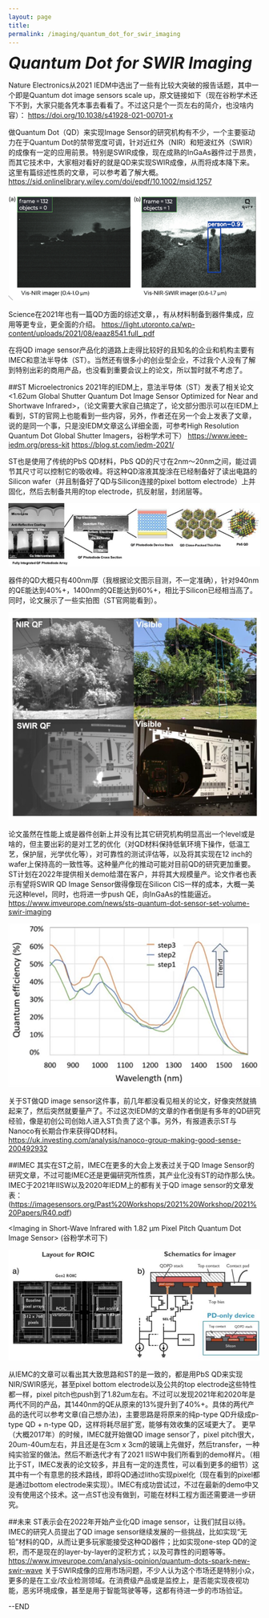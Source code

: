```yaml
---
layout: page
title: 
permalink: /imaging/quantum_dot_for_swir_imaging
---
```


***<font size=6>Quantum Dot for SWIR Imaging</font>***


Nature Electronics从2021 IEDM中选出了一些有比较大突破的报告话题，其中一个即是Quantum dot image sensors scale up，原文链接如下（现在谷粉学术还下不到，大家只能各凭本事去看看了。不过这只是个一页左右的简介，也没啥内容）：
https://doi.org/10.1038/s41928-021-00701-x

做Quantum Dot（QD）来实现Image Sensor的研究机构有不少，一个主要驱动力在于Quantum Dot的禁带宽度可调，针对近红外（NIR）和短波红外（SWIR）的成像有一定的应用前景。特别是SWIR成像，现在成熟的InGaAs器件过于昂贵，而其它技术中，大家相对看好的就是QD来实现SWIR成像，从而将成本降下来。这里有篇综述性质的文章，可以参考着了解大概。
https://sid.onlinelibrary.wiley.com/doi/epdf/10.1002/msid.1257

![Vis_NIR_SWIR](https://raw.githubusercontent.com/betterCallChen/imageData/main/Figures/data1/Vis_NIR_SWIR.png)


Science在2021年也有一篇QD方面的综述文章，<Semiconductor quantum dots: Technological progress and future challenges>，有从材料制备到器件集成，应用等更专业，更全面的介绍。
https://light.utoronto.ca/wp-content/uploads/2021/08/eaaz8541.full_.pdf

在将QD image sensor产品化的道路上走得比较好的且知名的企业和机构主要有IMEC和意法半导体（ST）。当然还有很多小的创业型企业，不过我个人没有了解到特别出彩的商用产品，也没看到重要会议上的论文，所以暂时就不考虑了。

##ST Microelectronics
2021年的IEDM上，意法半导体（ST）发表了相关论文<1.62um Global Shutter Quantum Dot Image Sensor Optimized for Near and Shortwave Infrared>，（论文需要大家自己搞定了，论文部分图示可以在IEDM上看到，ST的官网上也能看到一些内容，另外，作者还在另一个会上发表了文章，说的是同一个事，只是没IEDM文章这么详细全面，可参考High Resolution Quantum Dot Global Shutter Imagers，谷粉学术可下）
https://www.ieee-iedm.org/press-kit
https://blog.st.com/iedm-2021/

ST也是使用了传统的PbS QD材料，PbS QD的尺寸在2nm～20nm之间，能过调节其尺寸可以控制它的吸收峰。将这种QD溶液其旋涂在已经制备好了读出电路的Silicon wafer（并且制备好了QD与Silicon连接的pixel bottom electrode）上并固化，然后去制备共用的top electrode，抗反射层，封闭层等。

![SWIR ST](https://raw.githubusercontent.com/betterCallChen/imageData/main/Figures/data1/ST_QuantumDot.png)

器件的QD大概只有400nm厚（我根据论文图示目测，不一定准确），针对940nm的QE能达到40%+，1400nm的QE能达到60%+，相比于Silicon已经相当高了。同时，论文展示了一些实拍图（ST官网能看到）。

![SWIR imaging](https://raw.githubusercontent.com/betterCallChen/imageData/main/Figures/data1/SWIRsample.png)

论文虽然在性能上或是器件创新上并没有比其它研究机构明显高出一个level或是啥的，但主要出彩的是对工艺的优化（对QD材料保持低氧环境下操作，低温工艺，保护层，光学优化等），对可靠性的测试评估等，以及将其实现在12 inch的wafer上保持高的一致性等。这种量产化的推动可能对目前QD的研究更加重要。ST计划在2022年提供相关demo给潜在客户，并将其大规模量产。论文作者也表示有望将SWIR QD Image Sensor做得像现在Silicon CIS一样的成本，大概一美元这种level，同时，也将进一步push QE，向InGaAs的性能逼近。
https://www.imveurope.com/news/sts-quantum-dot-sensor-set-volume-swir-imaging

![QE](https://raw.githubusercontent.com/betterCallChen/imageData/main/Figures/data1/QE.png)

关于ST做QD image sensor这件事，前几年都没看见相关的论文，好像突然就搞起来了，然后突然就要量产了。不过这次IEDM的文章的作者倒是有多年的QD研究经验，像是初创公司创始人进入ST负责了这个事。另外，有报道表示ST与Nanoco有长期合作来获得QD材料。
https://uk.investing.com/analysis/nanoco-group-making-good-sense-200492932

##IMEC
其实在ST之前，IMEC在更多的大会上发表过关于QD Image Sensor的研究文章，不过可能IMEC还是更偏研究所性质，其产业化没有ST的动作那么快。IMEC于2021年IISW以及2020年IEDM上的都有关于QD image sensor的文章发表：
<Detailed Characterization of SWIR-sensitive Colloidal Quantum Dot Image Sensors>
(https://imagesensors.org/Past%20Workshops/2021%20Workshop/2021%20Papers/R40.pdf)

<Imaging in Short-Wave Infrared with 1.82 μm Pixel Pitch Quantum Dot Image Sensor>
(谷粉学术可下)

![IMEC_quantumDot](https://raw.githubusercontent.com/betterCallChen/imageData/main/Figures/data1/IMEC_quantumDot.png)

 
从IEMC的文章可以看出其大致思路和ST的是一致的，都是用PbS QD来实现NIR/SWIR感光，甚至pixel bottom electrode以及公共的top electrode这些特性都一样，pixel pitch也push到了1.82um左右。不过可以发现2021年和2020年是两代不同的产品，其1440nm的QE从原来的13%提升到了40%+。具体的两代产品的迭代可以参考文章<Thin-Film Photodetector Optimization for High-Performance Short-Wavelength Infrared Imaging>(自己想办法)，主要思路是将原来的纯p-type QD升级成p-type QD + n-type QD，这样将耗尽层扩宽，能够有效收集的区域更大了。
更早（大概2017年）的时候，IMEC就开始做QD image sensor了，pixel pitch很大，20um-40um左右，并且还是在3cm x 3cm的玻璃上先做好，然后transfer，一种纯实验室的做法。然后不断迭代才有了2021 IISW中我们所看到的demo样片。（相比于ST，IMEC发表的论文较多，并且有一定的连贯性，可以看到更多的细节）这其中有一个有意思的技术路线，即将QD通过litho实现pixel化（现在看到的pixel都是通过bottom electrode来实现）。IMEC有成功尝试过，不过在最新的demo中又没有使用这个技术。这一点ST也没有做到，可能在材料工程方面还需要进一步研究。

##未来
ST表示会在2022年开始产业化QD image sensor，让我们拭目以待。
IMEC的研究人员提出了QD image sensor继续发展的一些挑战，比如实现“无铅”材料的QD，从而让更多玩家能接受这种QD器件；比如实现one-step QD的淀积，而不是现在的layer-by-layer的淀积方式；以及可靠性的问题等等。
https://www.imveurope.com/analysis-opinion/quantum-dots-spark-new-swir-wave
关于SWIR成像的应用市场问题，不少人认为这个市场还是特别小众，更多的是在工业/农业检测领域。在消费级产品或是监控上，是否能实现夜视功能，恶劣环境成像，甚至是用于智能驾驶等等，这都有待进一步的市场验证。

--END